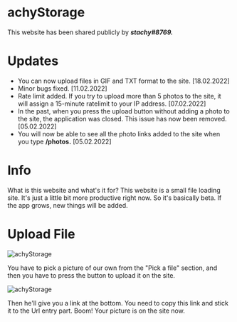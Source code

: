 
#  achyStorage

This website has been shared publicly by ***stachy#8769.***

#  Updates

- You can now upload files in GIF and TXT format to the site. [18.02.2022]
- Minor bugs fixed. [11.02.2022]
- Rate limit added. If you try to upload more than 5 photos to the site, it will assign a 15-minute ratelimit to your IP address. [07.02.2022]
-  In the past, when you press the upload button without adding a photo to the site, the application was closed. This issue has now been removed. [05.02.2022]
-  You will now be able to see all the photo links added to the site when you type **/photos.** [05.02.2022]

#  Info

What is this website and what's it for?
This website is a small file loading site. It's just a little bit more productive right now. So it's basically beta. If the app grows, new things will be added.

#  Upload File

![achyStorage](https://i.hizliresim.com/je1pt56.png)

You have to pick a picture of our own from the "Pick a file" section, and then you have to press the button to upload it on the site.

![achyStorage](https://i.hizliresim.com/78tko5u.png)

Then he'll give you a link at the bottom. You need to copy this link and stick it to the Url entry part.
Boom! Your picture is on the site now.